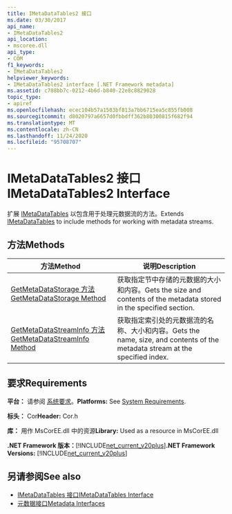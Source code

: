```yaml
---
title: IMetaDataTables2 接口
ms.date: 03/30/2017
api_name:
- IMetaDataTables2
api_location:
- mscoree.dll
api_type:
- COM
f1_keywords:
- IMetaDataTables2
helpviewer_keywords:
- IMetaDataTables2 interface [.NET Framework metadata]
ms.assetid: c788bb7c-0212-4b6d-b840-22e8c8829028
topic_type:
- apiref
ms.openlocfilehash: ecec104b57a1503bf813a7bb6715ea5c855fb008
ms.sourcegitcommit: d8020797a6657d0fbbdff362b80300815f682f94
ms.translationtype: MT
ms.contentlocale: zh-CN
ms.lasthandoff: 11/24/2020
ms.locfileid: "95708707"
---
```

# <a name="imetadatatables2-interface"></a><span data-ttu-id="49ef0-102">IMetaDataTables2 接口</span><span class="sxs-lookup"><span data-stu-id="49ef0-102">IMetaDataTables2 Interface</span></span>

<span data-ttu-id="49ef0-103">扩展 [IMetaDataTables](imetadatatables-interface.md) 以包含用于处理元数据流的方法。</span><span class="sxs-lookup"><span data-stu-id="49ef0-103">Extends [IMetaDataTables](imetadatatables-interface.md) to include methods for working with metadata streams.</span></span>  
  
## <a name="methods"></a><span data-ttu-id="49ef0-104">方法</span><span class="sxs-lookup"><span data-stu-id="49ef0-104">Methods</span></span>  
  
|<span data-ttu-id="49ef0-105">方法</span><span class="sxs-lookup"><span data-stu-id="49ef0-105">Method</span></span>|<span data-ttu-id="49ef0-106">说明</span><span class="sxs-lookup"><span data-stu-id="49ef0-106">Description</span></span>|  
|------------|-----------------|  
|[<span data-ttu-id="49ef0-107">GetMetaDataStorage 方法</span><span class="sxs-lookup"><span data-stu-id="49ef0-107">GetMetaDataStorage Method</span></span>](imetadatatables2-getmetadatastorage-method.md)|<span data-ttu-id="49ef0-108">获取指定节中存储的元数据的大小和内容。</span><span class="sxs-lookup"><span data-stu-id="49ef0-108">Gets the size and contents of the metadata stored in the specified section.</span></span>|  
|[<span data-ttu-id="49ef0-109">GetMetaDataStreamInfo 方法</span><span class="sxs-lookup"><span data-stu-id="49ef0-109">GetMetaDataStreamInfo Method</span></span>](imetadatatables2-getmetadatastreaminfo-method.md)|<span data-ttu-id="49ef0-110">获取指定索引处的元数据流的名称、大小和内容。</span><span class="sxs-lookup"><span data-stu-id="49ef0-110">Gets the name, size, and contents of the metadata stream at the specified index.</span></span>|  
  
## <a name="requirements"></a><span data-ttu-id="49ef0-111">要求</span><span class="sxs-lookup"><span data-stu-id="49ef0-111">Requirements</span></span>  

 <span data-ttu-id="49ef0-112">**平台：** 请参阅 [系统要求](../../get-started/system-requirements.md)。</span><span class="sxs-lookup"><span data-stu-id="49ef0-112">**Platforms:** See [System Requirements](../../get-started/system-requirements.md).</span></span>  
  
 <span data-ttu-id="49ef0-113">**标头：** Cor</span><span class="sxs-lookup"><span data-stu-id="49ef0-113">**Header:** Cor.h</span></span>  
  
 <span data-ttu-id="49ef0-114">**库：** 用作 MsCorEE.dll 中的资源</span><span class="sxs-lookup"><span data-stu-id="49ef0-114">**Library:** Used as a resource in MsCorEE.dll</span></span>  
  
 <span data-ttu-id="49ef0-115">**.NET Framework 版本：**[!INCLUDE[net_current_v20plus](../../../../includes/net-current-v20plus-md.md)]</span><span class="sxs-lookup"><span data-stu-id="49ef0-115">**.NET Framework Versions:** [!INCLUDE[net_current_v20plus](../../../../includes/net-current-v20plus-md.md)]</span></span>  
  
## <a name="see-also"></a><span data-ttu-id="49ef0-116">另请参阅</span><span class="sxs-lookup"><span data-stu-id="49ef0-116">See also</span></span>

- [<span data-ttu-id="49ef0-117">IMetaDataTables 接口</span><span class="sxs-lookup"><span data-stu-id="49ef0-117">IMetaDataTables Interface</span></span>](imetadatatables-interface.md)
- [<span data-ttu-id="49ef0-118">元数据接口</span><span class="sxs-lookup"><span data-stu-id="49ef0-118">Metadata Interfaces</span></span>](metadata-interfaces.md)
